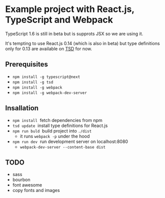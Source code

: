 
Example project with React.js, TypeScript and Webpack
=====================================================

TypeScript 1.6 is still in beta but is supprots JSX so we are using it.

It's tempting to use React.js 0.14 (which is also in beta)
but type definitions only for 0.13 are available
on [TSD](http://definitelytyped.org/tsd/) for now.


Prerequisites
-------------

  - `npm install -g typescript@next`
  - `npm install -g tsd`
  - `npm install -g webpack`
  - `npm install -g webpack-dev-server`

Insallation
-----------

  - `npm install` ­ fetch dependencies from npm
  - `tsd update` ­ install type definitions for React.js
  - `npm run buld` ­ build project into `./dist`
    + it runs `webpack -p` under the hood
  - `npm run dev` ­ run development server on localhost:8080
    + `webpack-dev-server --content-base dist`


TODO
----

  - sass
  - bourbon
  - font awesome
  - copy fonts and images
